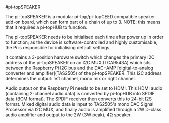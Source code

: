 <!--
---
name: pi-topSPEAKER
class: board
type: audio
formfactor: custom
manufacturer: pi-top
description: pi-top/pi-topCEED compatible speaker add-on board
url: http://pi-top.com/products/speaker
github: https://github.com/pi-top/pi-topSPEAKER
buy: http://pi-top.com/products/speaker
image: 'pi-top-speaker.png'
pincount: 2
eeprom: no
pin:
  '3':
    name: SDA
    mode: i2c
  '5':
    name: SCL
    mode: i2c
i2c:
  '0x71':
    name: Left Channel I2C Interface
    device: TCA9543A
  '0x72':
    name: Mono Mix I2C Interface
    device: TCA9543A
  '0x73':
    name: Right Channel I2C Interface
    device: TCA9543A
install:
  'devices':
    - 'i2c'
  'apt':
    - 'pt-speaker'
    - 'python-pt-speaker'
    - 'python3-pt-speaker'
-->
#pi-topSPEAKER

The pi-topSPEAKER is a modular pi-top/pi-topCEED compatible speaker add-on board, which can form part of a chain of up to 3.
NOTE: this means that it requires a pi-topHUB to function.

The pi-topSPEAKER needs to be initialised each time after power up in order to function; as the device is software-controlled and highly customisable, the Pi is responsible for initialising default settings.

It contains a 3-position hardware switch which changes the primary I2C address of the pi-topSPEAKER on an I2C MUX (TCA9543A) which sits between the Raspberry Pi I2C bus and the DAC+AMP \[digital-to-analog converter and amplifier\](TAS2505) of the pi-topSPEAKER. This I2C address determines the output: left channel, mono mix or right channel.

Audio output on the Raspberry Pi needs to be set to HDMI. This HDMI audio (containing 2-channel audio data) is converted by pi-topHUB into SPDIF data (BCM format). The SPDIF receiver then converts this to 24-bit I2S format. Mixed digital audio data is input to TAS2505's mono DAC Signal Processor via I2C MUX, and finally audio is amplified through a 2W D-class audio amplifier and output to the 2W (3W peak), 4Ω speaker.